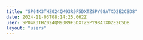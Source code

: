 ```yaml
---
title: "SP04K3THZ024QM93R9F5DXTZSPY98ATXD2E2CSD8"
date: 2024-11-03T08:14:25.062Z
user: SP04K3THZ024QM93R9F5DXTZSPY98ATXD2E2CSD8
layout: "users"
---
```

    